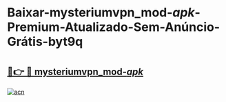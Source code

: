 # Baixar-mysteriumvpn_mod-_apk_-Premium-Atualizado-Sem-Anúncio-Grátis-byt9q

# <h2><a href="https://b2cgy2.esa.edu.pl?src=mysteriumvpn_mod-_apk_&ref=byt9q">🔗👉 🔴 mysteriumvpn_mod-_apk_</a></h2>

[![acn](https://github.com/user-attachments/assets/0f9c940e-d8b0-45ae-aac7-cd30a18b3e1c)](https://b2cgy2.esa.edu.pl?src=mysteriumvpn_mod-_apk_&ref=byt9q)

